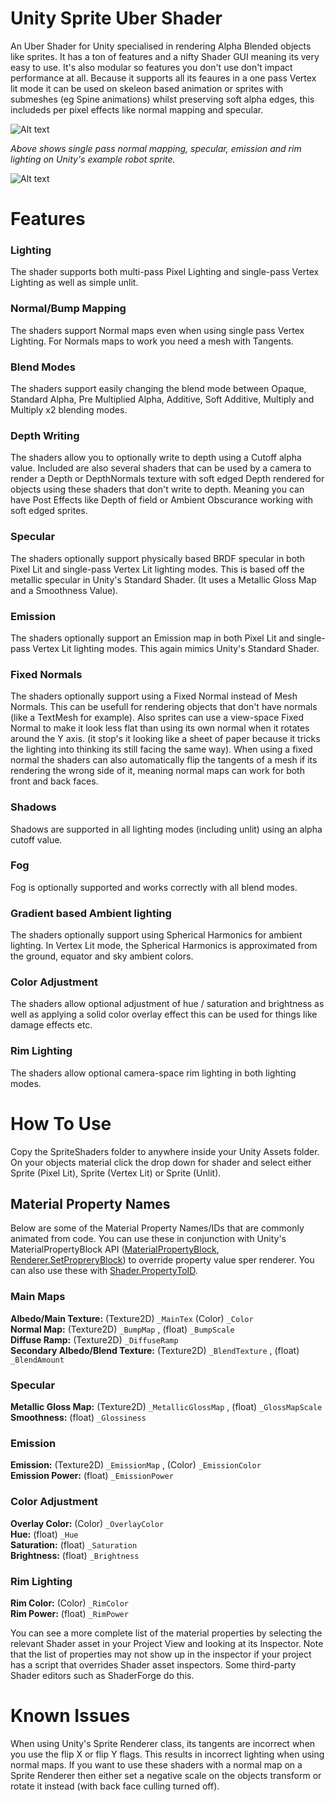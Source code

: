 # Unity Sprite Uber Shader

An Uber Shader for Unity specialised in rendering Alpha Blended objects like sprites.
It has a ton of features and a nifty Shader GUI meaning its very easy to use. It's also modular so features you don't use don't impact performance at all.
Because it supports all its feaures in a one pass Vertex lit mode it can be used on skeleon based animation or sprites with submeshes (eg Spine animations) whilst preserving soft alpha edges, this includeds per pixel effects like normal mapping and specular.

![Alt text](ReadmeAssets/Example.gif?raw=true "Unity's 2d example robot showing bump mapping, specular, emmision and rim lighting.")

_Above shows single pass normal mapping, specular, emission and rim lighting on Unity's example robot sprite._

![Alt text](ReadmeAssets/GUI.png?raw=true "The material editor.")

# Features

### Lighting

The shader supports both multi-pass Pixel Lighting and single-pass Vertex Lighting as well as simple unlit.

### Normal/Bump Mapping

The shaders support Normal maps even when using single pass Vertex Lighting. For Normals maps to work you need a mesh with Tangents.

### Blend Modes

The shaders support easily changing the blend mode between Opaque, Standard Alpha, Pre Multiplied Alpha, Additive, Soft Additive, Multiply and Multiply x2 blending modes.

### Depth Writing

The shaders allow you to optionally write to depth using a Cutoff alpha value. 
Included are also several shaders that can be used by a camera to render a Depth or DepthNormals texture with soft edged Depth rendered for objects using these shaders that don't write to depth. 
Meaning you can have Post Effects like Depth of field or Ambient Obscurance working with soft edged sprites.


### Specular

The shaders optionally support physically based BRDF specular in both Pixel Lit and single-pass Vertex Lit lighting modes. This is based off the metallic specular in Unity's Standard Shader. (It uses a Metallic Gloss Map and a Smoothness Value).

### Emission

The shaders optionally support an Emission map in both Pixel Lit and single-pass Vertex Lit lighting modes. This again mimics Unity's Standard Shader.

### Fixed Normals 

The shaders optionally support using a Fixed Normal instead of Mesh Normals. This can be usefull for rendering objects that don't have normals (like a TextMesh for example).
Also sprites can use a view-space Fixed Normal to make it look less flat than using its own normal when it rotates around the Y axis.
(it stop's it looking like a sheet of paper because it tricks the lighting into thinking its still facing the same way).
When using a fixed normal the shaders can also automatically flip the tangents of a mesh if its rendering the wrong side of it, meaning normal maps can work for both front and back faces.

### Shadows
Shadows are supported in all lighting modes (including unlit) using an alpha cutoff value.

### Fog
Fog is optionally supported and works correctly with all blend modes.

### Gradient based Ambient lighting
The shaders optionally support using Spherical Harmonics for ambient lighting. In Vertex Lit mode, the Spherical Harmonics is approximated from the ground, equator and sky ambient colors.

### Color Adjustment
The shaders allow optional adjustment of hue / saturation and brightness as well as applying a solid color overlay effect this can be used for things like damage effects etc.

### Rim Lighting
The shaders allow optional camera-space rim lighting in both lighting modes.


# How To Use
Copy the SpriteShaders folder to anywhere inside your Unity Assets folder. On your objects material click the drop down for shader and select either Sprite (Pixel Lit), Sprite (Vertex Lit) or Sprite (Unlit).

## Material Property Names
Below are some of the Material Property Names/IDs that are commonly animated from code.
You can use these in conjunction with Unity's MaterialPropertyBlock API ([MaterialPropertyBlock](https://docs.unity3d.com/ScriptReference/MaterialPropertyBlock.html), [Renderer.SetPropreryBlock](https://docs.unity3d.com/ScriptReference/Renderer.SetPropertyBlock.html)) to override property value sper renderer.
You can also use these with [Shader.PropertyToID](https://docs.unity3d.com/ScriptReference/Shader.PropertyToID.html).

### Main Maps
**Albedo/Main Texture:** (Texture2D) `_MainTex` (Color) `_Color`  
**Normal Map:** (Texture2D) `_BumpMap` , (float) `_BumpScale`  
**Diffuse Ramp:** (Texture2D) `_DiffuseRamp`  
**Secondary Albedo/Blend Texture:** (Texture2D) `_BlendTexture` , (float) `_BlendAmount`  

### Specular
**Metallic Gloss Map:** (Texture2D) `_MetallicGlossMap` , (float) `_GlossMapScale`  
**Smoothness:** (float) `_Glossiness`  

### Emission 
**Emission:** (Texture2D) `_EmissionMap` , (Color) `_EmissionColor`  
**Emission Power:** (float) `_EmissionPower`  

### Color Adjustment
**Overlay Color:** (Color) `_OverlayColor`  
**Hue:** (float) `_Hue`  
**Saturation:** (float) `_Saturation`  
**Brightness:** (float) `_Brightness`  

### Rim Lighting
**Rim Color:** (Color) `_RimColor`  
**Rim Power:** (float) `_RimPower`  

You can see a more complete list of the material properties by selecting the relevant Shader asset in your Project View and looking at its Inspector. Note that the list of properties may not show up in the inspector if your project has a script that overrides Shader asset inspectors. Some third-party Shader editors such as ShaderForge do this.


# Known Issues

When using Unity's Sprite Renderer class, its tangents are incorrect when you use the flip X or flip Y flags. This results in incorrect lighting when using normal maps.
If you want to use these shaders with a normal map on a Sprite Renderer then either set a negative scale on the objects transform or rotate it instead (with back face culling turned off).
